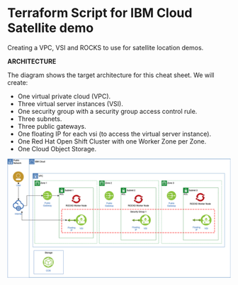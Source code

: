 # Terraform Script for IBM Cloud Satellite demo 

Creating a VPC, VSI and ROCKS to use for satellite location demos.

**ARCHITECTURE**

The diagram shows the target architecture for this cheat sheet. We will create:

- One virtual private cloud (VPC).
- Three virtual server instances (VSI).
- One security group with a security group access control rule.
- Three subnets.
- Three public gateways.
- One floating IP for each vsi (to access the virtual server instance).
- One Red Hat Open Shift Cluster with one Worker Zone per Zone.
- One Cloud Object Storage.

![architecture_1](satellite-demo.png)

